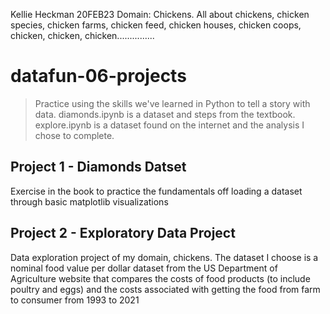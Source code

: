 Kellie Heckman
20FEB23
Domain: Chickens. All about chickens, chicken species, chicken farms, chicken feed, chicken houses, chicken coops, chicken, chicken, chicken............... 

# datafun-06-projects
> Practice using the skills we've learned in Python to tell a story with data. diamonds.ipynb is a dataset and steps from the textbook. explore.ipynb is a dataset found on the internet and the analysis I chose to complete. 

## Project 1 - Diamonds Datset

Exercise in the book to practice the fundamentals off loading a dataset through basic matplotlib visualizations

## Project 2 - Exploratory Data Project

Data exploration project of my domain, chickens. The dataset I choose is a nominal food value per dollar dataset from the US Department of Agriculture website that compares the costs of food products (to include poultry and eggs) and the costs associated with getting the food from farm to consumer from 1993 to 2021
